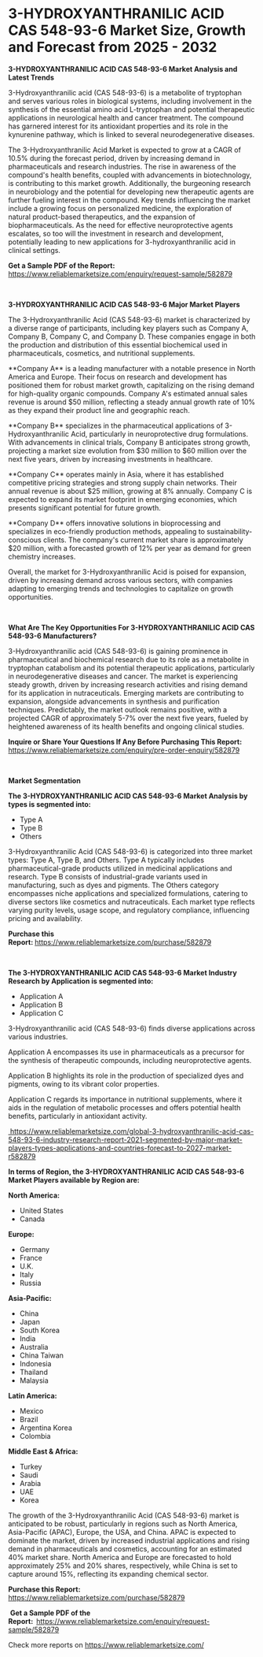 <p><h1>3-HYDROXYANTHRANILIC ACID CAS 548-93-6 Market Size, Growth and Forecast from 2025 - 2032</h1></p><p><strong>3-HYDROXYANTHRANILIC ACID CAS 548-93-6 Market Analysis and Latest Trends</strong></p>
<p><p>3-Hydroxyanthranilic acid (CAS 548-93-6) is a metabolite of tryptophan and serves various roles in biological systems, including involvement in the synthesis of the essential amino acid L-tryptophan and potential therapeutic applications in neurological health and cancer treatment. The compound has garnered interest for its antioxidant properties and its role in the kynurenine pathway, which is linked to several neurodegenerative diseases.</p><p>The 3-Hydroxyanthranilic Acid Market is expected to grow at a CAGR of 10.5% during the forecast period, driven by increasing demand in pharmaceuticals and research industries. The rise in awareness of the compound's health benefits, coupled with advancements in biotechnology, is contributing to this market growth. Additionally, the burgeoning research in neurobiology and the potential for developing new therapeutic agents are further fueling interest in the compound. Key trends influencing the market include a growing focus on personalized medicine, the exploration of natural product-based therapeutics, and the expansion of biopharmaceuticals. As the need for effective neuroprotective agents escalates, so too will the investment in research and development, potentially leading to new applications for 3-hydroxyanthranilic acid in clinical settings.</p></p>
<p><strong>Get a Sample PDF of the Report:&nbsp;</strong> <a href="https://www.reliablemarketsize.com/enquiry/request-sample/582879?utm_campaign=2314&utm_medium=2&utm_source=Github&utm_content=ia&utm_term=23032025&utm_id=3-hydroxyanthranilic-acid-cas-548-93-6">https://www.reliablemarketsize.com/enquiry/request-sample/582879</a></p>
<p>&nbsp;</p>
<p><strong>3-HYDROXYANTHRANILIC ACID CAS 548-93-6 Major Market Players</strong></p>
<p><p>The 3-Hydroxyanthranilic Acid (CAS 548-93-6) market is characterized by a diverse range of participants, including key players such as Company A, Company B, Company C, and Company D. These companies engage in both the production and distribution of this essential biochemical used in pharmaceuticals, cosmetics, and nutritional supplements.</p><p>**Company A** is a leading manufacturer with a notable presence in North America and Europe. Their focus on research and development has positioned them for robust market growth, capitalizing on the rising demand for high-quality organic compounds. Company A's estimated annual sales revenue is around $50 million, reflecting a steady annual growth rate of 10% as they expand their product line and geographic reach.</p><p>**Company B** specializes in the pharmaceutical applications of 3-Hydroxyanthranilic Acid, particularly in neuroprotective drug formulations. With advancements in clinical trials, Company B anticipates strong growth, projecting a market size evolution from $30 million to $60 million over the next five years, driven by increasing investments in healthcare.</p><p>**Company C** operates mainly in Asia, where it has established competitive pricing strategies and strong supply chain networks. Their annual revenue is about $25 million, growing at 8% annually. Company C is expected to expand its market footprint in emerging economies, which presents significant potential for future growth.</p><p>**Company D** offers innovative solutions in bioprocessing and specializes in eco-friendly production methods, appealing to sustainability-conscious clients. The company's current market share is approximately $20 million, with a forecasted growth of 12% per year as demand for green chemistry increases.</p><p>Overall, the market for 3-Hydroxyanthranilic Acid is poised for expansion, driven by increasing demand across various sectors, with companies adapting to emerging trends and technologies to capitalize on growth opportunities.</p></p>
<p>&nbsp;</p>
<p><strong>What Are The Key Opportunities For 3-HYDROXYANTHRANILIC ACID CAS 548-93-6 Manufacturers?</strong></p>
<p><p>3-Hydroxyanthranilic acid (CAS 548-93-6) is gaining prominence in pharmaceutical and biochemical research due to its role as a metabolite in tryptophan catabolism and its potential therapeutic applications, particularly in neurodegenerative diseases and cancer. The market is experiencing steady growth, driven by increasing research activities and rising demand for its application in nutraceuticals. Emerging markets are contributing to expansion, alongside advancements in synthesis and purification techniques. Predictably, the market outlook remains positive, with a projected CAGR of approximately 5-7% over the next five years, fueled by heightened awareness of its health benefits and ongoing clinical studies.</p></p>
<p><strong>Inquire or Share Your Questions If Any Before Purchasing This Report:</strong> <a href="https://www.reliablemarketsize.com/enquiry/pre-order-enquiry/582879?utm_campaign=2314&utm_medium=2&utm_source=Github&utm_content=ia&utm_term=23032025&utm_id=3-hydroxyanthranilic-acid-cas-548-93-6">https://www.reliablemarketsize.com/enquiry/pre-order-enquiry/582879</a></p>
<p>&nbsp;</p>
<p><strong>Market Segmentation</strong></p>
<p><strong>The 3-HYDROXYANTHRANILIC ACID CAS 548-93-6 Market Analysis by types is segmented into:</strong></p>
<p><ul><li>Type A</li><li>Type B</li><li>Others</li></ul></p>
<p><p>3-Hydroxyanthranilic Acid (CAS 548-93-6) is categorized into three market types: Type A, Type B, and Others. Type A typically includes pharmaceutical-grade products utilized in medicinal applications and research. Type B consists of industrial-grade variants used in manufacturing, such as dyes and pigments. The Others category encompasses niche applications and specialized formulations, catering to diverse sectors like cosmetics and nutraceuticals. Each market type reflects varying purity levels, usage scope, and regulatory compliance, influencing pricing and availability.</p></p>
<p><strong>Purchase this Report:&nbsp;</strong><a href="https://www.reliablemarketsize.com/purchase/582879?utm_campaign=2314&utm_medium=2&utm_source=Github&utm_content=ia&utm_term=23032025&utm_id=3-hydroxyanthranilic-acid-cas-548-93-6">https://www.reliablemarketsize.com/purchase/582879</a></p>
<p>&nbsp;</p>
<p><strong>The 3-HYDROXYANTHRANILIC ACID CAS 548-93-6 Market Industry Research by Application is segmented into:</strong></p>
<p><ul><li>Application A</li><li>Application B</li><li>Application C</li></ul></p>
<p><p>3-Hydroxyanthranilic acid (CAS 548-93-6) finds diverse applications across various industries. </p><p>Application A encompasses its use in pharmaceuticals as a precursor for the synthesis of therapeutic compounds, including neuroprotective agents. </p><p>Application B highlights its role in the production of specialized dyes and pigments, owing to its vibrant color properties. </p><p>Application C regards its importance in nutritional supplements, where it aids in the regulation of metabolic processes and offers potential health benefits, particularly in antioxidant activity.</p></p>
<p><a href="https://www.reliablemarketsize.com/global-3-hydroxyanthranilic-acid-cas-548-93-6-industry-research-report-2021-segmented-by-major-market-players-types-applications-and-countries-forecast-to-2027-market-r582879?utm_campaign=2314&utm_medium=2&utm_source=Github&utm_content=ia&utm_term=23032025&utm_id=3-hydroxyanthranilic-acid-cas-548-93-6">&nbsp;https://www.reliablemarketsize.com/global-3-hydroxyanthranilic-acid-cas-548-93-6-industry-research-report-2021-segmented-by-major-market-players-types-applications-and-countries-forecast-to-2027-market-r582879</a></p>
<p><strong>In terms of Region, the 3-HYDROXYANTHRANILIC ACID CAS 548-93-6 Market Players available by Region are:</strong></p>
<p>
    <p> <strong> North America: </strong>
        <ul>
            <li>United States</li>
            <li>Canada</li>
        </ul>
        </p> 
    <p> <strong> Europe: </strong>
        <ul>
            <li>Germany</li>
            <li>France</li>
            <li>U.K.</li>
            <li>Italy</li>
            <li>Russia</li>
        </ul>
        </p> 
    <p> <strong> Asia-Pacific: </strong>
        <ul>
            <li>China</li>
            <li>Japan</li>
            <li>South Korea</li>
            <li>India</li>
            <li>Australia</li>
            <li>China Taiwan</li>
            <li>Indonesia</li>
            <li>Thailand</li>
            <li>Malaysia</li>
        </ul>
        </p> 
    <p> <strong> Latin America: </strong>
        <ul>
            <li>Mexico</li>
            <li>Brazil</li>
            <li>Argentina Korea</li>
            <li>Colombia</li>
        </ul>
        </p> 
    <p> <strong> Middle East & Africa: </strong>
        <ul>
            <li>Turkey</li>
            <li>Saudi</li>
            <li>Arabia</li>
            <li>UAE</li>
            <li>Korea</li>
        </ul>
    </p>
    </p>
<p><p>The growth of the 3-Hydroxyanthranilic Acid (CAS 548-93-6) market is anticipated to be robust, particularly in regions such as North America, Asia-Pacific (APAC), Europe, the USA, and China. APAC is expected to dominate the market, driven by increased industrial applications and rising demand in pharmaceuticals and cosmetics, accounting for an estimated 40% market share. North America and Europe are forecasted to hold approximately 25% and 20% shares, respectively, while China is set to capture around 15%, reflecting its expanding chemical sector.</p></p>
<p><strong>Purchase this Report: </strong><a href="https://www.reliablemarketsize.com/purchase/582879?utm_campaign=2314&utm_medium=2&utm_source=Github&utm_content=ia&utm_term=23032025&utm_id=3-hydroxyanthranilic-acid-cas-548-93-6">https://www.reliablemarketsize.com/purchase/582879</a></p>
<p>&nbsp;<strong>Get a Sample PDF of the Report:&nbsp;&nbsp;</strong><a href="https://www.reliablemarketsize.com/enquiry/request-sample/582879?utm_campaign=2314&utm_medium=2&utm_source=Github&utm_content=ia&utm_term=23032025&utm_id=3-hydroxyanthranilic-acid-cas-548-93-6">https://www.reliablemarketsize.com/enquiry/request-sample/582879</a></p>
<p><strong></strong></p>
<p>Check more reports on <a href="https://www.reliablemarketsize.com/?utm_campaign=2314&utm_medium=2&utm_source=Github&utm_content=ia&utm_term=23032025&utm_id=3-hydroxyanthranilic-acid-cas-548-93-6">https://www.reliablemarketsize.com/</a></p>